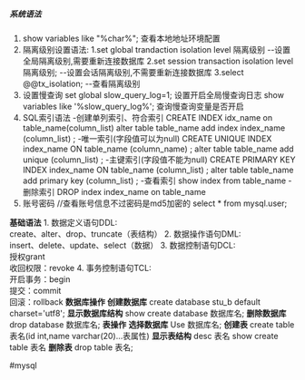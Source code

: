 ##### 系统语法
1. show variables like "%char%";  查看本地地址环境配置
2. 隔离级别设置语法:
	1.set global trandaction isolation level 隔离级别
	--设置全局隔离级别,需要重新连接数据库
	2.set session transaction isolation level 隔离级别;
	--设置会话隔离级别,不需要重新连接数据库
	3.select @@tx_isolation;
	--查看隔离级别
3. 设置慢查询
	set global slow_query_log=1; 设置开启全局慢查询日志
	show variables like '%slow_query_log%';  查询慢查询变量是否开启
4. SQL索引语法
	-创建单列索引、符合索引
	CREATE INDEX idx_name on table_name(column_list)
	alter table table_name add index index_name (column_list) ;
	-唯一索引(字段值可以为null)
	CREATE UNIQUE INDEX index_name ON table_name (column_name) ;
	alter table table_name add unique (column_list) ;
	-主键索引(字段值不能为null)
	CREATE PRIMARY KEY INDEX index_name ON table_name (column_list) ;
	alter table table_name add primary key (column_list) ;
	-查看索引
	show index from table_name
	-删除索引
	DROP index index_name on table_name
5. 账号密码
	//查看账号信息不过密码是md5加密的
	select * from mysql.user;

**基础语法**
	1. 数据定义语句DDL:  
    create、alter、drop、truncate（表结构）
	2. 数据操作语句DML:  
    insert、delete、update、select（数据）
	3. 数据控制语句DCL:  
    授权grant  
    收回权限：revoke
	4. 事务控制语句TCL:  
    开启事务：begin  
    提交：commit  
    回滚：rollback
**数据库操作**
	**创建数据库**
	create database stu_b default charset='utf8';
	**显示数据库结构**
	show create database 数据库名;
	**删除数据库**
	drop database 数据库名;
**表操作**
	**选择数据库**
	Use 数据库名;
	**创建表**
	create table 表名(id int,name varchar(20)...表属性)
	**显示表结构**
	desc 表名
	show create table 表名
	**删除表**
	drop table 表名;
	


















#mysql